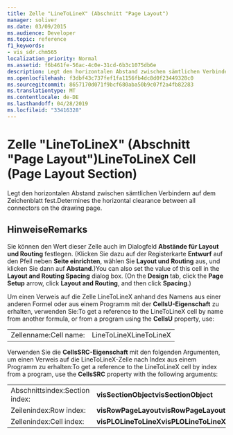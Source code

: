 ```yaml
---
title: Zelle "LineToLineX" (Abschnitt "Page Layout")
manager: soliver
ms.date: 03/09/2015
ms.audience: Developer
ms.topic: reference
f1_keywords:
- vis_sdr.chm565
localization_priority: Normal
ms.assetid: f6b461fe-56ac-4c0e-31cd-6b3c1075db6e
description: Legt den horizontalen Abstand zwischen sämtlichen Verbindern auf dem Zeichenblatt fest.
ms.openlocfilehash: f3dbf43c737fef1fa1156fb4dc8d0f23449328c0
ms.sourcegitcommit: 8657170d071f9bcf680aba50b9c07f2a4fb82283
ms.translationtype: MT
ms.contentlocale: de-DE
ms.lasthandoff: 04/28/2019
ms.locfileid: "33416328"
---
```

# <a name="linetolinex-cell-page-layout-section"></a><span data-ttu-id="aa26f-103">Zelle "LineToLineX" (Abschnitt "Page Layout")</span><span class="sxs-lookup"><span data-stu-id="aa26f-103">LineToLineX Cell (Page Layout Section)</span></span>

<span data-ttu-id="aa26f-104">Legt den horizontalen Abstand zwischen sämtlichen Verbindern auf dem Zeichenblatt fest.</span><span class="sxs-lookup"><span data-stu-id="aa26f-104">Determines the horizontal clearance between all connectors on the drawing page.</span></span>
  
## <a name="remarks"></a><span data-ttu-id="aa26f-105">Hinweise</span><span class="sxs-lookup"><span data-stu-id="aa26f-105">Remarks</span></span>

<span data-ttu-id="aa26f-p101">Sie können den Wert dieser Zelle auch im Dialogfeld **Abstände für Layout und Routing** festlegen. (Klicken Sie dazu auf der Registerkarte **Entwurf** auf den Pfeil neben **Seite einrichten**, wählen Sie **Layout und Routing** aus, und klicken Sie dann auf **Abstand**.)</span><span class="sxs-lookup"><span data-stu-id="aa26f-p101">You can also set the value of this cell in the **Layout and Routing Spacing** dialog box. (On the **Design** tab, click the **Page Setup** arrow, click **Layout and Routing**, and then click **Spacing**.)</span></span>
  
<span data-ttu-id="aa26f-108">Um einen Verweis auf die Zelle LineToLineX anhand des Namens aus einer anderen Formel oder aus einem Programm mit der **CellsU-Eigenschaft** zu erhalten, verwenden Sie:</span><span class="sxs-lookup"><span data-stu-id="aa26f-108">To get a reference to the LineToLineX cell by name from another formula, or from a program using the **CellsU** property, use:</span></span> 
  
|||
|:-----|:-----|
|<span data-ttu-id="aa26f-109">Zellenname:</span><span class="sxs-lookup"><span data-stu-id="aa26f-109">Cell name:</span></span>  <br/> |<span data-ttu-id="aa26f-110">LineToLineX</span><span class="sxs-lookup"><span data-stu-id="aa26f-110">LineToLineX</span></span>  <br/> |
   
<span data-ttu-id="aa26f-111">Verwenden Sie die **CellsSRC-Eigenschaft** mit den folgenden Argumenten, um einen Verweis auf die LineToLineX-Zelle nach Index aus einem Programm zu erhalten:</span><span class="sxs-lookup"><span data-stu-id="aa26f-111">To get a reference to the LineToLineX cell by index from a program, use the **CellsSRC** property with the following arguments:</span></span> 
  
|||
|:-----|:-----|
|<span data-ttu-id="aa26f-112">Abschnittsindex:</span><span class="sxs-lookup"><span data-stu-id="aa26f-112">Section index:</span></span>  <br/> |<span data-ttu-id="aa26f-113">**visSectionObject**</span><span class="sxs-lookup"><span data-stu-id="aa26f-113">**visSectionObject**</span></span> <br/> |
|<span data-ttu-id="aa26f-114">Zeilenindex:</span><span class="sxs-lookup"><span data-stu-id="aa26f-114">Row index:</span></span>  <br/> |<span data-ttu-id="aa26f-115">**visRowPageLayout**</span><span class="sxs-lookup"><span data-stu-id="aa26f-115">**visRowPageLayout**</span></span> <br/> |
|<span data-ttu-id="aa26f-116">Zellenindex:</span><span class="sxs-lookup"><span data-stu-id="aa26f-116">Cell index:</span></span>  <br/> |<span data-ttu-id="aa26f-117">**visPLOLineToLineX**</span><span class="sxs-lookup"><span data-stu-id="aa26f-117">**visPLOLineToLineX**</span></span> <br/> |
   

